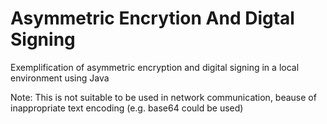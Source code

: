 # Asymmetric Encrytion And Digtal Signing
Exemplification of asymmetric encryption and digital signing in a local environment using Java

Note: This is not suitable to be used in network communication, beause of inappropriate text encoding (e.g. base64 could be used)
